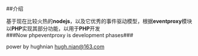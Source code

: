 ##介绍

基于现在比较火热的**nodejs**，以及它优秀的事件驱动模型，根据**eventproxy**模块以**PHP**实现其部分功能，以用于**PHP**开发   
###Now phpeventproxy is development phases###

power by hughnian <hugh.nian@163.com>